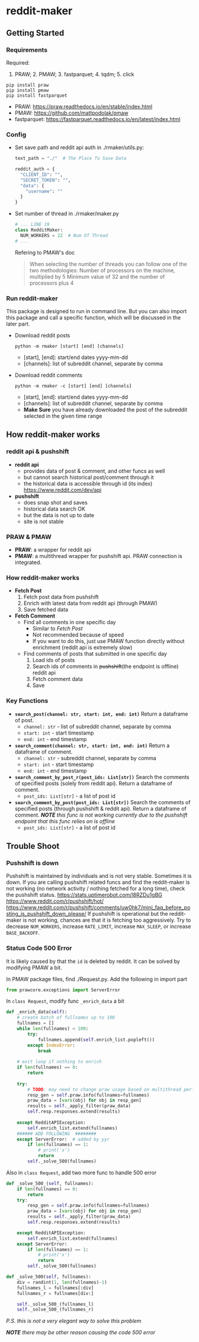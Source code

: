 # reddit-maker

## Getting Started
### Requirements
Required:
1. PRAW; 2. PMAW; 3. fastparquet; 4. tqdm; 5. click

```
pip install praw
pip install pmaw
pip install fastparquet
```

- PRAW: https://praw.readthedocs.io/en/stable/index.html
- PMAW: https://github.com/mattpodolak/pmaw
- fastparquet: https://fastparquet.readthedocs.io/en/latest/index.html

### Config
- Set save path and reddit api auth in ./rmaker/utils.py:
  ```python
  text_path = "./"  # The Place To Save Data

  reddit_auth = {
    "CLIENT_ID": "",
    "SECRET_TOKEN": "",
    "data": {
      "username": ""
    }
  }
  ```

- Set number of thread in ./rmaker/maker.py
  ```python
  # ... LINE 19
  class RedditMaker:
    NUM_WORKERS = 22  # Num Of Thread
  # ...
  ```
  Refering to PMAW's doc
  > When selecting the number of threads you can follow one of the two methodologies:
  Number of processors on the machine, multiplied by 5
  Minimum value of 32 and the number of processors plus 4

### Run reddit-maker
This package is designed to run in command line. But you can also import this package and call a specific function, which will be discussed in the later part.

- Download reddit posts
  ```
  python -m rmaker [start] [end] [channels]
  ```
  - [start], [end]: start/end dates yyyy-mm-dd
  - [channels]: list of subreddit channel, separate by comma
  
- Download reddit comments
  ```
  python -m rmaker -c [start] [end] [channels]
  ```
  - [start], [end]: start/end dates yyyy-mm-dd
  - [channels]: list of subreddit channel, separate by comma
  - **Make Sure** you have already downloaded the post of the subreddit selected in the given time range

## How reddit-maker works
### reddit api & pushshift
- **reddit api**
  - provides data of post & comment, and other funcs as well
  - but cannot search historical post/comment through it 
  - the historical data is accessible through id (its index)
  https://www.reddit.com/dev/api
- **pushshift**
  - does snap shot and saves
  - historical data search OK
  - but the data is not up to date
  - site is not stable
  
### PRAW & PMAW
- **PRAW**: a wrapper for reddit api
- **PMAW**: a multithread wrapper for pushshift api. PRAW connection is integrated.
  
### How reddit-maker works
- **Fetch Post**
  1. Fetch post data from pushshift
  2. Enrich with latest data from reddit api (through PMAW)
  3. Save fetched data
- **Fetch Comment**
  - Find all comments in one specific day
    - Similar to *Fetch Post*
    - Not recommended because of speed
    - If you want to do this, just use PMAW function directly without enrichment (reddit api is extremely slow)
  - Find comments of posts that submitted in one specific day
    1. Load ids of posts
    2. Search ids of comments in ~~pushshift~~(the endpoint is offline) reddit api
    3. Fetch comment data 
    4. Save

### Key Functions
- **`search_post(channel: str, start: int, end: int)`**
  Return a dataframe of post.
  - `channel: str` - list of subreddit channel, separate by comma
  - `start: int` - start timestamp
  - `end: int` - end timestamp
- **`search_comment(channel: str, start: int, end: int)`**
  Return a dataframe of comment.
  - `channel: str` - subreddit channel, separate by comma
  - `start: int` - start timestamp
  - `end: int` - end timestamp
- **`search_comment_by_post_r(post_ids: List[str])`**
  Search the comments of specified posts (solely from reddit api). Return a dataframe of comment.
  - `post_ids: List[str]` - a list of post id
- **`search_comment_by_post(post_ids: List[str])`**
  Search the comments of specified posts (through pushshift & reddit api). Return a dataframe of comment.
  ***NOTE** this func is not working currently due to the pushshift endpoint that this func relies on is offline*
  - `post_ids: List[str]` - a list of post id


## Trouble Shoot
### Pushshift is down
Pushshift is maintained by individuals and is not very stable. Sometimes it is down. If you are calling pushshift related funcs and find the reddit-maker is not working (no network activity / nothing fetched for a long time), check the pushshift status.
https://stats.uptimerobot.com/l8RZDu1gBG
https://www.reddit.com/r/pushshift/hot/
https://www.reddit.com/r/pushshift/comments/uw0hk7/mini_faq_before_posting_is_pushshift_down_please/
If pushshift is operational but the reddit-maker is not working, chances are that it is fetching too aggressively. Try to decrease `NUM_WORKERS`, increase `RATE_LIMIT`, increase `MAX_SLEEP`, or increase `BASE_BACKOFF`.

### Status Code 500 Error
It is likely caused by that the `id` is deleted by reddit. It can be solved by modifying PMAW a bit.

In PMAW package files, find ./Request.py. Add the following in import part
```python
from prawcore.exceptions import ServerError
```
In `class Request`, modify func `_enrich_data` a bit
```python
def _enrich_data(self):
    # create batch of fullnames up to 100
    fullnames = []
    while len(fullnames) < 100:
        try:
            fullnames.append(self.enrich_list.popleft())
        except IndexError:
            break
    
    # exit loop if nothing to enrich
    if len(fullnames) == 0:
        return
    
    try:
        # TODO: may need to change praw usage based on multithread performance
        resp_gen = self.praw.info(fullnames=fullnames)
        praw_data = [vars(obj) for obj in resp_gen]
        results = self._apply_filter(praw_data)
        self.resp.responses.extend(results)
        
    except RedditAPIException:
        self.enrich_list.extend(fullnames)
    ###### ADD FOLLOWING  ########
    except ServerError:  # added by yyr
        if len(fullnames) == 1:
            # print('x')
            return
        self._solve_500(fullnames)
```
Also in `class Request`, add two more func to handle 500 error
```python
def _solve_500_(self, fullnames):
    if len(fullnames) == 0:
        return
    try:
        resp_gen = self.praw.info(fullnames=fullnames)
        praw_data = [vars(obj) for obj in resp_gen]
        results = self._apply_filter(praw_data)
        self.resp.responses.extend(results)

    except RedditAPIException:
        self.enrich_list.extend(fullnames)
    except ServerError:
        if len(fullnames) == 1:
            # print('x')
            return
        self._solve_500(fullnames)

def _solve_500(self, fullnames):
    div = randint(1, len(fullnames)-1)
    fullnames_l = fullnames[:div]
    fullnames_r = fullnames[div:]

    self._solve_500_(fullnames_l)
    self._solve_500_(fullnames_r)
```
*P.S. this is not a very elegant way to solve this problem*

***NOTE** there may be other reason causing the code 500 error*
